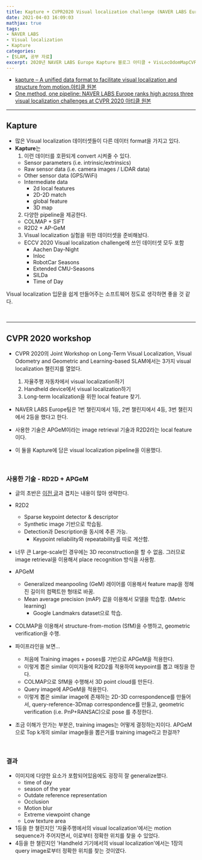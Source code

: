 ```yaml
---
title: Kapture + CVPR2020 Visual localization challenge (NAVER LABS Europe)
date: 2021-04-03 16:09:03
mathjax: true
tags: 
- NAVER LABS
- Visual localization
- Kapture
categories: 
- [SLAM, 공부 자료]
excerpt: 2020년 NAVER LABS Europe Kapture 블로그 아티클 + VisLocOdomMapCVPR2020 블로그 아티클 정리
---
```



- [kapture – A unified data format to facilitate visual localization and structure from motion.아티클 원본](https://europe.naverlabs.com/blog/kapture/)
- [One method, one pipeline: NAVER LABS Europe ranks high across three visual localization challenges at CVPR 2020 아티클 원본](https://europe.naverlabs.com/blog/one-method-one-pipeline-naver-labs-europe-ranks-high-across-three-visual-localization-challenges-at-cvpr-2020/)
---

## Kapture

- 많은 Visual localization 데이터셋들이 다른 데이터 format을 가지고 있다.
- **Kapture**는
  1. 이런 데이터를 호환되게 convert 시켜줄 수 있다.
    - Sensor parameters (i.e. intrinsic/extrinsics)
    - Raw sensor data (i.e. camera images / LiDAR data)
    - Other sensor data (GPS/WiFi)
    - Intermediate data
      - 2d local features
      - 2D-2D match
      - global feature
      - 3D map
  2. 다양한 pipeline을 제공한다.
    - COLMAP + SIFT
    - R2D2 + AP-GeM
  3. Visual localization 실험을 위한 데이터셋을 준비해놨다.
    - ECCV 2020 Visual localization challenge에 쓰인 데이터셋 모두 포함
      - Aachen Day-Night
      - Inloc
      - RobotCar Seasons
      - Extended CMU-Seasons
      - SILDa
      - Time of Day

Visual localization 입문을 쉽게 만들어주는 소프트웨어 정도로 생각하면 좋을 것 같다.

&nbsp;

---

## CVPR 2020 workshop

- CVPR 2020의 Joint Workshop on Long-Term Visual Localization, Visual Odometry and Geometric and Learning-based SLAM에서는 3가지 visual localization 챌린지를 열었다.
  1. 자율주행 자동차에서 visual localization하기
  2. Handheld device에서 visual localization하기
  3. Long-term localization을 위한 local feature 찾기.
- NAVER LABS Europe팀은 1번 챌린지에서 1등, 2번 챌린지에서 4등, 3번 챌린지에서 2등을 했다고 한다.


- 사용한 기술은 APGeM이라는 image retrieval 기술과 R2D2라는 local feature이다.
- 이 둘을 Kapture에 담은 visual localization pipeline을 이용했다.


&nbsp;

### 사용한 기술 - RD2D + APGeM

- 글의 초반은 [이전 글](changh95.github.io/20210405-naver-labs-europe-kapture)과 겹치는 내용이 많아 생략한다.


- R2D2
  - Sparse keypoint detector & descriptor
  - Synthetic image 기반으로 학습됨.
  - Detection과 Description을 동시에 추론 가능.
    - Keypoint reliability와 repeatability를 따로 계산함.
- 너무 큰 Large-scale인 경우에는 3D reconstruction을 할 수 없음. 그러므로 image retrieval을 이용해서 place recognition 방식을 사용함.
- APGeM
  - Generalized meanpooling (GeM) 레이어를 이용해서 feature map을 정해진 길이의 컴팩트한 형태로 바꿈.
  - Mean average precision (mAP) 값을 이용해서 모델을 학습함. (Metric learning)
    - Google Landmakrs dataset으로 학습.
- COLMAP을 이용해서 structure-from-motion (SfM)을 수행하고, geometric verification을 수행.


- 파이프라인을 보면...
  - 처음에 Training images + poses를 기반으로 APGeM을 적용한다.
  - 이렇게 뽑은 similar 이미지들에 R2D2를 적용하여 keypoint를 뽑고 매칭을 한다.
  - COLMAP으로 SfM을 수행해서 3D point cloud를 만든다.
  - Query image에 APGeM을 적용한다.
  - 이렇게 뽑은 similar image에 존재하는 2D-3D correspondence를 만들어서, query-reference-3Dmap correspondence를 만들고, geometric verification (i.e. PnP+RANSAC)으로 pose 를 추정한다.


- 조금 이해가 안가는 부분은, training images는 어떻게 결정하는지이다. APGeM으로 Top k개의 similar image들을 뽑은거를 training image라고 한걸까?


&nbsp;

### 결과

- 이미지에 다양한 요소가 포함되어있음에도 굉장히 잘 generalize했다.
  - time of day
  - season of the year
  - Outdate reference representation
  - Occlusion
  - Motion blur
  - Extreme viewpoint change
  - Low texture area
- 1등을 한 챌린지인 '자율주행에서의 visual localization'에서는 motion sequence가 주어지면서, 이로부터 정확한 위치를 찾을 수 있었다.
- 4등을 한 챌린지인 'Handheld 기기에서의 visual localization'에서는 1장의 query image로부터 정확한 위치를 찾는 것이였다.